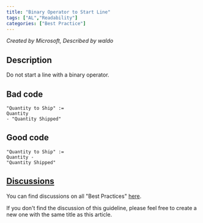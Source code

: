 ```yaml
---
title: "Binary Operator to Start Line"
tags: ["AL","Readability"]
categories: ["Best Practice"]
---
```


_Created by Microsoft, Described by waldo_

## Description

Do not start a line with a binary operator. 

## Bad code

```AL
"Quantity to Ship" :=
Quantity 
- "Quantity Shipped"
```

## Good code

```AL
"Quantity to Ship" :=
Quantity -
"Quantity Shipped"
```

## [Discussions](https://github.com/microsoft/alguidelines/discussions/categories/bc-best-practices?discussions_q=binary+operator+to+start+line+category%3A%22BC+Best+Practices%22)

You can find discussions on all "Best Practices" [here](https://github.com/microsoft/alguidelines/discussions/categories/bc-best-practices).

If you don't find the discussion of this guideline, please feel free to create a new one with the same title as this article.  
